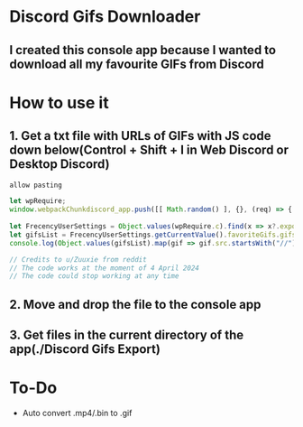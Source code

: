 # Discord Gifs Downloader
## I created this console app because I wanted to download all my favourite GIFs from Discord

# How to use it
## 1. Get a txt file with URLs of GIFs with JS code down below(Control + Shift + I in Web Discord or Desktop Discord)
```js
allow pasting
```
```js
let wpRequire;
window.webpackChunkdiscord_app.push([[ Math.random() ], {}, (req) => { wpRequire = req; }]);
    
let FrecencyUserSettings = Object.values(wpRequire.c).find(x => x?.exports?.DZ?.updateAsync).exports.DZ
let gifsList = FrecencyUserSettings.getCurrentValue().favoriteGifs.gifs
console.log(Object.values(gifsList).map(gif => gif.src.startsWith("//") ? "https:" + gif.src : gif.src).join('\n'))
```
```js
// Credits to u/Zuuxie from reddit
// The code works at the moment of 4 April 2024
// The code could stop working at any time
```

## 2. Move and drop the file to the console app

## 3. Get files in the current directory of the app(./Discord Gifs Export)

# To-Do
- Auto convert .mp4/.bin to .gif